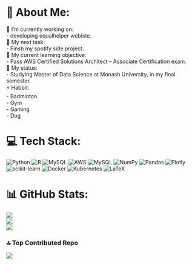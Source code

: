 # 💫 About Me:
🔭 I’m currently working on:<br>      - developing equalhelper webiste.<br>🔭 My next task:<br>      - Finsh my spotify side project.<br>🌱 My current learning objective:<br>      - Pass AWS Certified Solutions Architect – Associate Certification exam.<br>💬 My status:<br>      - Studying Master of Data Science at Monash University, in my final semester.<br>⚡ Habbit:<br>     - Badminton<br>     - Gym<br>     - Gaming<br>     - Dog


# 💻 Tech Stack:
![Python](https://img.shields.io/badge/python-3670A0?style=flat&logo=python&logoColor=ffdd54) ![R](https://img.shields.io/badge/r-%23276DC3.svg?style=flat&logo=r&logoColor=white) ![MySQL](https://img.shields.io/badge/mysql-%2300f.svg?style=flat&logo=mysql&logoColor=white) ![AWS](https://img.shields.io/badge/AWS-%23FF9900.svg?style=flat&logo=amazon-aws&logoColor=white) ![MySQL](https://img.shields.io/badge/mysql-%2300f.svg?style=flat&logo=mysql&logoColor=white) ![NumPy](https://img.shields.io/badge/numpy-%23013243.svg?style=flat&logo=numpy&logoColor=white) ![Pandas](https://img.shields.io/badge/pandas-%23150458.svg?style=flat&logo=pandas&logoColor=white) ![Plotly](https://img.shields.io/badge/Plotly-%233F4F75.svg?style=flat&logo=plotly&logoColor=white) ![scikit-learn](https://img.shields.io/badge/scikit--learn-%23F7931E.svg?style=flat&logo=scikit-learn&logoColor=white) ![Docker](https://img.shields.io/badge/docker-%230db7ed.svg?style=flat&logo=docker&logoColor=white) ![Kubernetes](https://img.shields.io/badge/kubernetes-%23326ce5.svg?style=flat&logo=kubernetes&logoColor=white) ![LaTeX](https://img.shields.io/badge/latex-%23008080.svg?style=flat&logo=latex&logoColor=white)
# 📊 GitHub Stats:
![](https://github-readme-stats.vercel.app/api?username=MikeJR111&theme=default&hide_border=false&include_all_commits=false&count_private=false)<br/>
![](https://github-readme-streak-stats.herokuapp.com/?user=MikeJR111&theme=default&hide_border=false)<br/>
![](https://github-readme-stats.vercel.app/api/top-langs/?username=MikeJR111&theme=default&hide_border=false&include_all_commits=false&count_private=false&layout=compact)

### 🔝 Top Contributed Repo
![](https://github-contributor-stats.vercel.app/api?username=MikeJR111&limit=5&theme=chalk&combine_all_yearly_contributions=true)

<!-- Proudly created with GPRM ( https://gprm.itsvg.in ) -->
